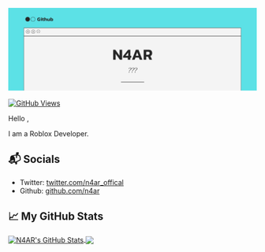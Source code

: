 [![N4AR](https://raw.githubusercontent.com/n4ar/n4ar.github.io/main/src.png)][1]

[![GitHub Views](https://komarev.com/ghpvc/?username=n4ar&color=FAC151)][5]

Hello ,

I am a Roblox Developer.

## 📬 Socials

- Twitter: [twitter.com/n4ar_offical][2]
- Github: [github.com/n4ar][3]

## &#x1f4c8; My GitHub Stats

<a href="https://github.com/N4AR">
  <img align="center" src="https://github-readme-stats.vercel.app/api?username=n4ar&theme=github_dark" alt="N4AR's GitHub Stats" height="230"/>
</a>

<a href="https://github.com/N4AR">
  <img align="center" src="https://github-readme-stats.vercel.app/api/top-langs/?username=n4ar&theme=github_dark" height="230"/>
</a>

[1]: https://github.com/N4AR
[2]: https://twitter.com/intent/follow?screen_name=n4ar_offical
[3]: https://github.com/N4AR
[4]: https://www.youtube.com/
[5]: https://github.com/N4AR/
